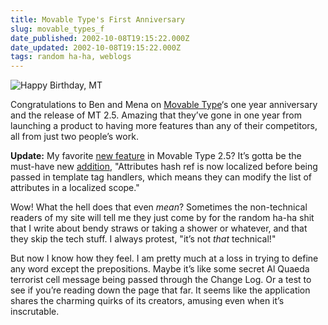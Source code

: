 ```yaml
---
title: Movable Type's First Anniversary
slug: movable_types_f
date_published: 2002-10-08T19:15:22.000Z
date_updated: 2002-10-08T19:15:22.000Z
tags: random ha-ha, weblogs
---
```


![Happy Birthday, MT](stuff/one-year.gif)

Congratulations to Ben and Mena on [Movable Type](http://www.movabletype.org/25/)‘s one year anniversary and the release of MT 2.5. Amazing that they’ve gone in one year from launching a product to having more features than any of their competitors, all from just two people’s work.

**Update:** My favorite [new feature](http://www.movabletype.org/25/#about25) in Movable Type 2.5? It’s gotta be the must-have new [addition](http://www.movabletype.org/docs/mtchanges.html#2.5%20(2002.10.08)), "Attributes hash ref is now localized before being passed in template tag handlers, which means they can modify the list of attributes in a localized scope."

Wow! What the hell does that even *mean*? Sometimes the non-technical readers of my site will tell me they just come by for the random ha-ha shit that I write about bendy straws or taking a shower or whatever, and that they skip the tech stuff. I always protest, "it’s not *that* technical!"

But now I know how they feel. I am pretty much at a loss in trying to define any word except the prepositions. Maybe it’s like some secret Al Quaeda terrorist cell message being passed through the Change Log. Or a test to see if you’re reading down the page that far. It seems like the application shares the charming quirks of its creators, amusing even when it’s inscrutable.

